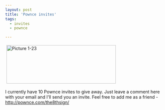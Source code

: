 ```yaml
---
layout: post
title: 'Pownce invites'
tags:
  - invites
  - pownce

---
```


<img src="http://www.the8thsign.com/wp-content/uploads/2007/07/picture-1-23.jpg" alt="Picture 1-23" border="0" height="124" hspace="4" vspace="4" width="352" /><span style="font-size: 0pt"></span>

I currently have 10 Pownce invites to give away. Just leave a comment here with your email and I'll send you an invite. Feel free to add me as a friend - <a href="http://pownce.com/the8thsign/">http://pownce.com/the8thsign/</a>

<!-- technorati tags start -->
<!-- technorati tags end -->
